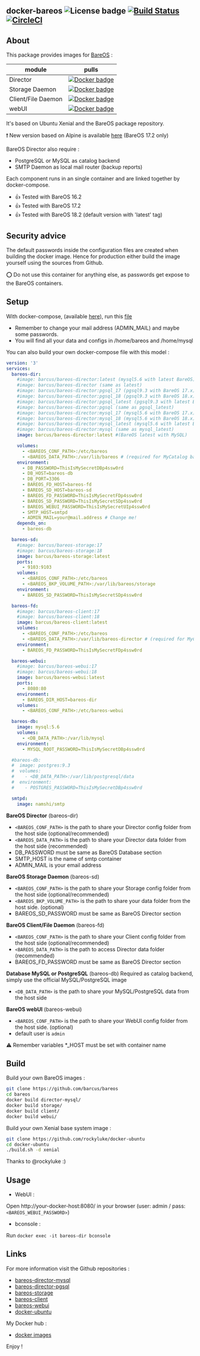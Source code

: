 ## docker-bareos ![License badge][license-img] [![Build Status][build-img]][build-url] [![CircleCI][circleci-img]][circleci-url]

## About
This package provides images for [BareOS][bareos-href] :

module|pulls
-----|-----
Director| [![Docker badge][docker-img-dir]][docker-url-dir]
Storage Daemon| [![Docker badge][docker-img-sd]][docker-url-sd]
Client/File Daemon| [![Docker badge][docker-img-fd]][docker-url-fd]
webUI| [![Docker badge][docker-img-ui]][docker-url-ui]

It's based on Ubuntu Xenial and the BareOS package repository.

:exclamation: New version based on Alpine is available [here][bareos-alpine] (BareOS 17.2 only)

BareOS Director also require :
* PostgreSQL or MySQL as catalog backend
* SMTP Daemon as local mail router (backup reports)

Each component runs in an single container and are linked together by docker-compose.

* :+1: Tested with BareOS 16.2
* :+1: Tested with BareOS 17.2
* :+1: Tested with BareOS 18.2 (default version with 'latest' tag) 

## Security advice
The default passwords inside the configuration files are created when building the docker image. Hence for production either build the image yourself using the sources from Github.

:o: Do not use this container for anything else, as passwords get expose to the BareOS containers.

## Setup
With docker-compose, (available [here][compose-href]), run this [file][compose-file]
* Remember to change your mail address (ADMIN_MAIL) and maybe some passwords.
* You will find all your data and configs in /home/bareos and /home/mysql

You can also build your own docker-compose file with this model :

```yml
version: '3'
services:
  bareos-dir:
    #image: barcus/bareos-director:latest (mysql5.6 with latest BareOS)
    #image: barcus/bareos-director (same as latest)
    #image: barcus/bareos-director:pgsql_17 (pgsql9.3 with BareOS 17.x)
    #image: barcus/bareos-director:pgsql_18 (pgsql9.3 with BareOS 18.x)
    #image: barcus/bareos-director:pgsql_latest (pgsql9.3 with latest BareOS)
    #image: barcus/bareos-director:pgsql (same as pgsql_latest)
    #image: barcus/bareos-director:mysql_17 (mysql5.6 with BareOS 17.x)
    #image: barcus/bareos-director:mysql_18 (mysql5.6 with BareOS 18.x)
    #image: barcus/bareos-director:mysql_latest (mysql5.6 with latest BareOS)
    #image: barcus/bareos-director:mysql (same as mysql_latest)
    image: barcus/bareos-director:latest #(BareOS latest with MySQL) 

    volumes:
      - <BAREOS_CONF_PATH>:/etc/bareos
      - <BAREOS_DATA_PATH>:/var/lib/bareos # (required for MyCatalog backup)
    environment:
      - DB_PASSWORD=ThisIsMySecretDBp4ssw0rd
      - DB_HOST=bareos-db
      - DB_PORT=3306
      - BAREOS_FD_HOST=bareos-fd
      - BAREOS_SD_HOST=bareos-sd
      - BAREOS_FD_PASSWORD=ThisIsMySecretFDp4ssw0rd
      - BAREOS_SD_PASSWORD=ThisIsMySecretSDp4ssw0rd
      - BAREOS_WEBUI_PASSWORD=ThisIsMySecretUIp4ssw0rd
      - SMTP_HOST=smtpd
      - ADMIN_MAIL=your@mail.address # Change me!
    depends_on:
      - bareos-db

  bareos-sd:
    #image: barcus/bareos-storage:17
    #image: barcus/bareos-storage:18
    image: barcus/bareos-storage:latest
    ports:
      - 9103:9103
    volumes:
      - <BAREOS_CONF_PATH>:/etc/bareos
      - <BAREOS_BKP_VOLUME_PATH>:/var/lib/bareos/storage
    environment:
      - BAREOS_SD_PASSWORD=ThisIsMySecretSDp4ssw0rd

  bareos-fd:
    #image: barcus/bareos-client:17
    #image: barcus/bareos-client:18
    image: barcus/bareos-client:latest
    volumes:
      - <BAREOS_CONF_PATH>:/etc/bareos
      - <BAREOS_DATA_PATH>:/var/lib/bareos-director # (required for MyCatalog backup)
    environment:
      - BAREOS_FD_PASSWORD=ThisIsMySecretFDp4ssw0rd

  bareos-webui:
    #image: barcus/bareos-webui:17
    #image: barcus/bareos-webui:18
    image: barcus/bareos-webui:latest
    ports:
      - 8080:80
    environment:
      - BAREOS_DIR_HOST=bareos-dir
    volumes:
      - <BAREOS_CONF_PATH>:/etc/bareos-webui

  bareos-db:
    image: mysql:5.6
    volumes:
      - <DB_DATA_PATH>:/var/lib/mysql
    environment:
      - MYSQL_ROOT_PASSWORD=ThisIsMySecretDBp4ssw0rd

  #bareos-db:
  #  image: postgres:9.3
  #  volumes:
  #    - <DB_DATA_PATH>:/var/lib/postgresql/data
  #  environment:
  #    - POSTGRES_PASSWORD=ThisIsMySecretDBp4ssw0rd

  smtpd:
    image: namshi/smtp
```

**BareOS Director** (bareos-dir)
* `<BAREOS_CONF_PATH>` is the path to share your Director config folder from the host side (optional/recommended)
* `<BAREOS_DATA_PATH>` is the path to share your Director data folder from the host side (recommended)
* DB_PASSWORD must be same as BareOS Database section
* SMTP_HOST is the name of smtp container
* ADMIN_MAIL is your email address

**BareOS Storage Daemon** (bareos-sd)
* `<BAREOS_CONF_PATH>` is the path to share your Storage config folder from the host side (optional/recommended)
* `<BAREOS_BKP_VOLUME_PATH>` is the path to share your data folder from the host side. (optional)
* BAREOS_SD_PASSWORD must be same as BareOS Director section

**BareOS Client/File Daemon** (bareos-fd)
* `<BAREOS_CONF_PATH>` is the path to share your Client config folder from the host side (optional/recommended)
* `<BAREOS_DATA_PATH>` is the path to access Director data folder (recommended)
* BAREOS_FD_PASSWORD must be same as BareOS Director section

**Database MySQL or PostgreSQL** (bareos-db)
Required as catalog backend, simply use the official MySQL/PostgreSQL image
* `<DB_DATA_PATH>` is the path to share your MySQL/PostgreSQL data from the host side

**BareOS webUI** (bareos-webui)
* `<BAREOS_CONF_PATH>` is the path to share your WebUI config folder from the host side. (optional)
* default user is `admin`

:warning: Remember variables *_HOST must be set with container name

## Build

Build your own BareOS images :
```bash
git clone https://github.com/barcus/bareos
cd bareos
docker build director-mysql/
docker build storage/
docker build client/
docker build webui/
```

Build your own Xenial base system image :
```bash
git clone https://github.com/rockyluke/docker-ubuntu
cd docker-ubuntu
./build.sh -d xenial
```

Thanks to @rockyluke :)

## Usage

* WebUI :

Open http://your-docker-host:8080/ in your browser (user: admin / pass: `<BAREOS_WEBUI_PASSWORD>`)

* bconsole :

Run `docker exec -it bareos-dir bconsole`

## Links

For more information visit the Github repositories :

* [bareos-director-mysql](https://github.com/barcus/bareos/tree/master/director-mysql)
* [bareos-director-pgsql](https://github.com/barcus/bareos/tree/master/director-pgsql)
* [bareos-storage](https://github.com/barcus/bareos/tree/master/storage)
* [bareos-client](https://github.com/barcus/bareos/tree/master/client)
* [bareos-webui](https://github.com/barcus/bareos/tree/master/webui)
* [docker-ubuntu](https://github.com/rockyluke/docker-ubuntu)

My Docker hub :
* [docker images](https://hub.docker.com/r/barcus)

Enjoy !

[license-img]: https://img.shields.io/badge/license-ISC-blue.svg
[build-img]: https://travis-ci.org/barcus/bareos.svg?branch=master
[build-url]: https://travis-ci.org/barcus/bareos
[docker-img-dir]: https://img.shields.io/docker/pulls/barcus/bareos-director.svg
[docker-url-dir]: https://registry.hub.docker.com/u/barcus/bareos-director
[docker-img-sd]: https://img.shields.io/docker/pulls/barcus/bareos-storage.svg
[docker-url-sd]: https://registry.hub.docker.com/u/barcus/bareos-storage
[docker-img-fd]: https://img.shields.io/docker/pulls/barcus/bareos-client.svg
[docker-url-fd]: https://registry.hub.docker.com/u/barcus/bareos-client
[docker-img-ui]: https://img.shields.io/docker/pulls/barcus/bareos-webui.svg
[docker-url-ui]: https://registry.hub.docker.com/u/barcus/bareos-webui
[circleci-url]: https://circleci.com/gh/barcus/bareos
[circleci-img]: https://circleci.com/gh/barcus/bareos.svg?style=svg
[bareos-href]: https://www.bareos.org
[compose-file]: https://github.com/barcus/bareos/blob/master/docker-compose.yml
[compose-href]: https://docs.docker.com/compose
[bareos-alpine]: https://github.com/barcus/bareos/tree/alpine

